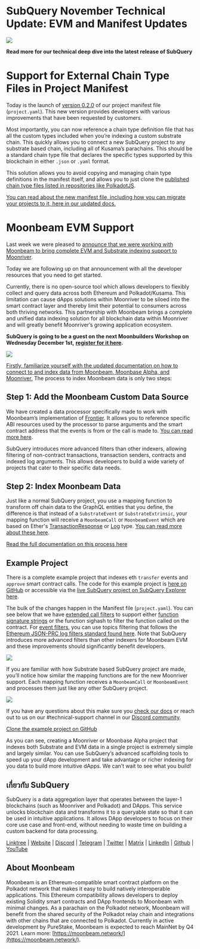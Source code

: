 # SubQuery November Technical Update: EVM and Manifest Updates

![](https://miro.medium.com/max/1400/1*q9GErDrvAyacOPm97krV6Q.png)

**Read more for our technical deep dive into the latest release of SubQuery**

# Support for External Chain Type Files in Project Manifest

Today is the launch of [version 0.2.0](https://doc.subquery.network/create/manifest/) of our project manifest file (`project.yaml`). This new version provides developers with various improvements that have been requested by customers.

Most importantly, you can now reference a chain type definition file that has all the custom types included when you’re indexing a custom substrate chain. This quickly allows you to connect a new SubQuery project to any substrate based chain, including all of Kusama’s parachains. This should be a standard chain type file that declares the specific types supported by this blockchain in either `.json` or `.yaml` format.

This solution allows you to avoid copying and managing chain type definitions in the manifest itself, and allows you to just clone the [published chain type files listed in repositories like PolkadotJS](https://github.com/polkadot-js/apps/tree/master/packages/apps-config/src/api/spec).

[You can read about the new manifest file, including how you can migrate your projects to it, here in our updated docs.](https://doc.subquery.network/create/manifest/)

# Moonbeam EVM Support

Last week we were pleased to [announce that we were working with Moonbeam to bring complete EVM and Substrate indexing support to Moonriver](https://subquery.medium.com/subquery-adds-ethereum-virtual-machine-evm-functionality-in-integration-with-moonbeam-and-ddbcdf0fd8ff).

Today we are following up on that announcement with all the developer resources that you need to get started.

Currently, there is no open-source tool which allows developers to flexibly collect and query data across both Ethereum and Polkadot/Kusama. This limitation can cause dApps solutions within Moonriver to be siloed into the smart contract layer and thereby limit their potential to consumers across both thriving networks. This partnership with Moonbeam brings a complete and unified data indexing solution for all blockchain data within Moonriver and will greatly benefit Moonriver’s growing application ecosystem.

**SubQuery is going to be a guest on the next Moonbuilders Workshop on Wednesday December 1st,** [**register for it here**](https://www.crowdcast.io/e/moonbuilders-ws/10)**.**

![](https://miro.medium.com/max/600/1*AET6Ek_PqFDRoc29Jiitnw.gif)

[Firstly, familiarize yourself with the updated documentation on how to connect to and index data from Moonbeam, Moonbase Alpha, and Moonriver.](https://doc.subquery.network/create/moonbeam/) The process to index Moonbeam data is only two steps:

## Step 1: Add the Moonbeam Custom Data Source

We have created a data processor specifically made to work with Moonbeam’s implementation of [Frontier](https://github.com/paritytech/frontier). It allows you to reference specific ABI resources used by the processor to parse arguments and the smart contract address that the events is from or the call is made to. [You can read more here](https://doc.subquery.network/create/moonbeam/#data-source-spec).

SubQuery introduces more advanced filters than other indexers, allowing filtering of non-contract transactions, transaction senders, contracts and indexed log arguments. This allows developers to build a wide variety of projects that cater to their specific data needs.

## Step 2: Index Moonbeam Data

Just like a normal SubQuery project, you use a mapping function to transform off chain data to the GraphQL entities that you define, the difference is that instead of a `SubstrateEvent` or `SubstrateExtrinsic`, your mapping function will receive a `MoonbeamCall` or `MoonbeamEvent` which are based on Ether's [TransactionResponse](https://docs.ethers.io/v5/api/providers/types/#providers-TransactionResponse) or [Log](https://docs.ethers.io/v5/api/providers/types/#providers-Log) type. [You can read more about these here](https://doc.subquery.network/create/moonbeam/#moonbeamcall).

[Read the full documentation on this process here](https://doc.subquery.network/create/moonbeam/#moonbeamcall)

## Example Project

There is a complete example project that indexes eth `transfer` events and `approve` smart contract calls. The code for this example project is [here on GitHub](https://github.com/subquery/tutorials-moonriver-evm-starter) or accessible via the [live SubQuery project on SubQuery Explorer here](https://explorer.subquery.network/subquery/subquery/moonriver-evm-starter-project).

The bulk of the changes happen in the Manifest file (`project.yaml`). You can see below that we have [extended call filters](https://doc.subquery.network/create/moonbeam/#call-filters) to support either [function signature strings](https://docs.ethers.io/v5/api/utils/abi/fragments/#FunctionFragment) or the function sighash to filter the function called on the contract. For [event filters](https://doc.subquery.network/create/moonbeam/#event-filters), you can use topics filtering that follows the [Ethereum JSON-PRC log filters standard found here](https://docs.ethers.io/v5/concepts/events/). Note that SubQuery introduces more advanced filters than other indexers for Moonbeam EVM and these improvements should significantly benefit developers.

![](https://miro.medium.com/max/700/1*4JRHItnILfCie4FT6sYLEA.png)

If you are familiar with how Substrate based SubQuery project are made, you’ll notice how similar the mapping functions are for the new Moonriver support. Each mapping function receives a `MoonbeamCall` or `MoonbeamEvent` and processes them just like any other SubQuery project.

![](https://miro.medium.com/max/700/1*k4_uJYYCsTnPRRJ7avq2WA.png)

If you have any questions about this make sure you [check our docs](https://doc.subquery.network/create/moonbeam) or reach out to us on our #technical-support channel in our [Discord community](https://discord.com/invite/subquery).

[Clone the example project on GitHub](https://github.com/subquery/tutorials-moonriver-evm-starter)

As you can see, creating a Moonriver or Moonbase Alpha project that indexes both Substrate and EVM data in a single project is extremely simple and largely similar. You can use SubQuery’s advanced scaffolding tools to speed up your dApp development and take advantage or richer indexing for you data to build more intuitive dApps. We can’t wait to see what you build!

## เกี่ยวกับ SubQuery

SubQuery is a data aggregation layer that operates between the layer-1 blockchains (such as Moonriver and Polkadot) and DApps. This service unlocks blockchain data and transforms it to a queryable state so that it can be used in intuitive applications. It allows DApp developers to focus on their core use case and front-end, without needing to waste time on building a custom backend for data processing.

​​[Linktree](https://linktr.ee/subquerynetwork) | [Website](https://subquery.network/) | [Discord](https://discord.com/invite/78zg8aBSMG) | [Telegram](https://t.me/subquerynetwork) | [Twitter](https://twitter.com/subquerynetwork) | [Matrix](https://matrix.to/#/#subquery:matrix.org) | [LinkedIn](https://www.linkedin.com/company/subquery) | [Github](https://github.com/subquery/subql) | [YouTube](https://www.youtube.com/channel/UCi1a6NUUjegcLHDFLr7CqLw)

## About Moonbeam

Moonbeam is an Ethereum-compatible smart contract platform on the Polkadot network that makes it easy to build natively interoperable applications. This Ethereum compatibility allows developers to deploy existing Solidity smart contracts and DApp frontends to Moonbeam with minimal changes. As a parachain on the Polkadot network, Moonbeam will benefit from the shared security of the Polkadot relay chain and integrations with other chains that are connected to Polkadot. Currently in active development by PureStake, Moonbeam is expected to reach MainNet by Q4 2021. Learn more: [https://moonbeam.network/](https://moonbeam.network/).
